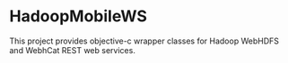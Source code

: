 HadoopMobileWS
==============

This project provides objective-c wrapper classes for Hadoop WebHDFS and WebhCat REST web services.
